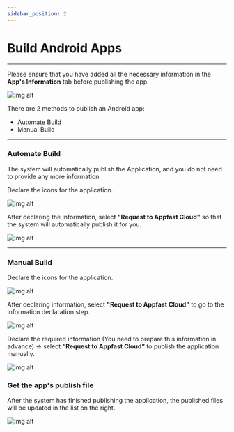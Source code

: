 ```yaml
---
sidebar_position: 2
---
```


# Build Android Apps

---

Please ensure that you have added all the necessary information in the **App's Information** tab before publishing the app.

![img alt](/img/publish-app/android/setting-android-01.png)

There are 2 methods to publish an Android app:

- Automate Build
- Manual Build

---

### Automate Build

The system will automatically publish the Application, and you do not need to provide any more information.

Declare the icons for the application.

![img alt](/img/publish-app/Android/setting-android-02.png)

After declaring the information, select **"Request to Appfast Cloud"** so that the system will automatically publish it for you.

![img alt](/img/publish-app/Android/setting-android-03.png)

---

### Manual Build

Declare the icons for the application.

![img alt](/img/publish-app/Android/setting-android-05.png)

After declaring information, select **"Request to Appfast Cloud"** to go to the information declaration step.

![img alt](/img/publish-app/Android/setting-android-06.png)

Declare the required information (You need to prepare this information in advance)
-> select **“Request to Appfast Cloud”** to publish the application manually.

![img alt](/img/publish-app/Android/setting-android-04.png)

### Get the app's publish file

After the system has finished publishing the application, the published files will be updated in the list on the right.

![img alt](/img/publish-app/Android/setting-android-07.png)
